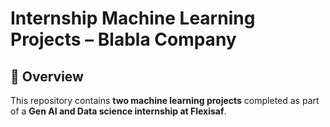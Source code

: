 # Internship Machine Learning Projects – Blabla Company

## 📖 Overview

This repository contains **two machine learning projects** completed as part of a **Gen AI and Data science internship at Flexisaf**.  
